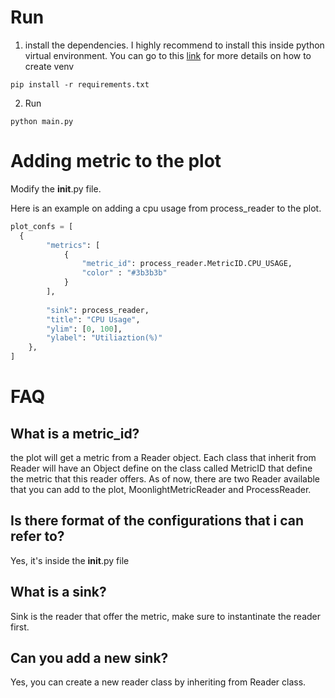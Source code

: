 # Run
1. install the dependencies. I highly recommend to install this inside python virtual environment. You can go to this [link](https://packaging.python.org/en/latest/guides/installing-using-pip-and-virtual-environments/) for more details on how to create venv
```
pip install -r requirements.txt
```

2. Run
```
python main.py
```


# Adding metric to the plot
Modify the __init__.py file. 

Here is an example on adding a cpu usage from process_reader to the plot.
```python
plot_confs = [
  {
        "metrics": [
            {
                "metric_id": process_reader.MetricID.CPU_USAGE,
                "color" : "#3b3b3b"
            }
        ],
        
        "sink": process_reader,
        "title": "CPU Usage",
        "ylim": [0, 100],
        "ylabel": "Utiliaztion(%)"   
    },
]
```

# FAQ
## What is a metric_id?
the plot will get a metric from a Reader object. Each class that inherit from Reader will have an Object define on the class called MetricID that define the 
metric that this reader offers. As of now, there are two Reader available that you can add to the plot, MoonlightMetricReader and ProcessReader. 

## Is there format of the configurations that i can refer to?
Yes, it's inside the __init__.py file

## What is a sink?
Sink is the reader that offer the metric, make sure to instantinate the reader first. 

## Can you add a new sink?
Yes, you can create a new reader class by inheriting from Reader class. 
